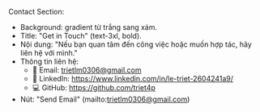 Contact Section:
- Background: gradient từ trắng sang xám.
- Title: "Get in Touch" (text-3xl, bold).
- Nội dung: "Nếu bạn quan tâm đến công việc hoặc muốn hợp tác, hãy liên hệ với mình."
- Thông tin liên hệ:
  - 📧 Email: trietlm0306@gmail.com
  - 💼 LinkedIn: https://www.linkedin.com/in/le-triet-2604241a9/
  - 💻 GitHub: https://github.com/triet4p
- Nút: "Send Email" (mailto:trietlm0306@gmail.com)